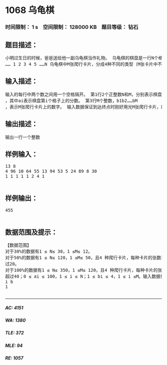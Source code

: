 # 1068 乌龟棋   
### 时间限制： 1 s&nbsp;&nbsp;&nbsp;&nbsp;空间限制： 128000 KB&nbsp;&nbsp;&nbsp;&nbsp;题目等级： 钻石  
## 题目描述：  

<pre>
小明过生日的时候，爸爸送给他一副乌龟棋当作礼物。 乌龟棋的棋盘是一行N个格子，每个格子上一个分数（非负整数）。棋盘第1格是唯一 的起点，第N格是终点，游戏要求玩家控制一个乌龟棋子从起点出发走到终点。
…… 1 2 3 4 5 ……N 乌龟棋中M张爬行卡片，分成4种不同的类型（M张卡片中不一定包含所有4种类型 的卡片，见样例），每种类型的卡片上分别标有1、2、3、4四个数字之一，表示使用这种卡 片后，乌龟棋子将向前爬行相应的格子数。游戏中，玩家每次需要从所有的爬行卡片中选择 一张之前没有使用过的爬行卡片，控制乌龟棋子前进相应的格子数，每张卡片只能使用一次。 游戏中，乌龟棋子自动获得起点格子的分数，并且在后续的爬行中每到达一个格子，就得到 该格子相应的分数。玩家最终游戏得分就是乌龟棋子从起点到终点过程中到过的所有格子的 分数总和。 很明显，用不同的爬行卡片使用顺序会使得最终游戏的得分不同，小明想要找到一种卡 片使用顺序使得最终游戏得分最多。 现在，告诉你棋盘上每个格子的分数和所有的爬行卡片，你能告诉小明，他最多能得到 多少分吗？
</pre>
  
  
## 输入描述：  

<pre>
输入的每行中两个数之间用一个空格隔开。 第1行2个正整数N和M，分别表示棋盘格子数和爬行卡片数。 第2行N个非负整数，a1a2……aN
，其中ai表示棋盘第i个格子上的分数。 第3行M个整数，b1b2……bM
，表示M张爬行卡片上的数字。 输入数据保证到达终点时刚好用光M张爬行卡片，即N - 1=∑(1->M) bi
</pre>
  
  
## 输出描述：  

<pre>
输出一行一个整数
</pre>
  
  
## 样例输入：  

<pre>
13 8
4 96 10 64 55 13 94 53 5 24 89 8 30
1 1 1 1 1 2 4 1

</pre>
  
  
## 样例输出：  

<pre>
455

</pre>
  
  
## 数据范围及提示：  

<pre>
【数据范围】
对于30%的数据有1 ≤ N≤ 30，1 ≤M≤ 12。
对于50%的数据有1 ≤ N≤ 120，1 ≤M≤ 50，且4 种爬行卡片，每种卡片的张数不会超
过20。
对于100%的数据有1 ≤ N≤ 350，1 ≤M≤ 120，且4 种爬行卡片，每种卡片的张数不会
超过40；0 ≤ ai ≤ 100，1 ≤ i ≤ N；1 ≤ bi ≤ 4，1 ≤ i ≤M。输入数据保证N−1=ΣM
i b
1

</pre>
  
  
***  

##### AC: 4151  
##### WA: 1380  
##### TLE: 372  
##### MLE: 94  
##### RE: 1057  
